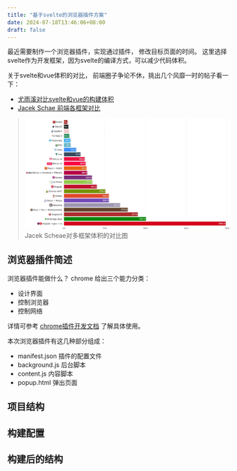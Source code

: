 ```yaml
---
title: "基于svelte的浏览器插件方案"
date: 2024-07-18T13:46:06+08:00
draft: false
---
```


最近需要制作一个浏览器插件，实现通过插件， 修改目标页面的时间。
这里选择svelte作为开发框架，因为svelte的编译方式，可以减少代码体积。

关于svelte和vue体积的对比， 前端圈子争论不休，挑出几个风靡一时的帖子看一下：
- [尤雨溪对比svelte和vue的构建体积](https://github.com/yyx990803/vue-svelte-size-analysis)
- [Jacek Schae 前端各框架对比](https://medium.com/dailyjs/a-realworld-comparison-of-front-end-frameworks-2020-4e50655fe4c1)

> ![fe-frameworks](./fe-frameworks.png)
> Jacek Scheae对多框架体积的对比图

## 浏览器插件简述

浏览器插件能做什么？ chrome 给出三个能力分类：
- 设计界面
- 控制浏览器
- 控制网络

详情可参考 [chrome插件开发文档](https://developer.chrome.com/docs/extensions/develop?hl=zh-cn) 了解具体使用。

本次浏览器插件有这几种部分组成：
- manifest.json 插件的配置文件
- background.js 后台脚本
- content.js 内容脚本
- popup.html 弹出页面


## 项目结构

## 构建配置

## 构建后的结构


